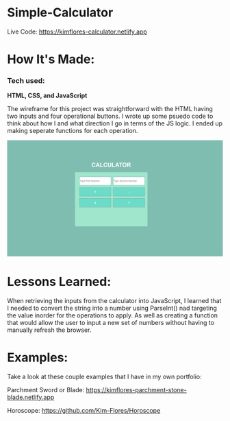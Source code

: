 # Simple-Calculator

Live Code: https://kimflores-calculator.netlify.app

# How It's Made:
### Tech used: 

**HTML, CSS, and JavaScript**

The wireframe for this project was straightforward with the HTML having two inputs and four operational buttons. I wrote up some psuedo code to think about how I and what direction I go in terms of the JS logic. I ended up making seperate functions for each operation. 

![Calculator Final](calcimg.png)


# Lessons Learned:
When retrieving the inputs from the calculator into JavaScript, I learned that I needed to convert the string into a number using ParseInt() nad targeting the value inorder for the operations to apply. As well as creating a function that would allow the user to input a new set of numbers without having to manually refresh the browser. 

# Examples:

Take a look at these couple examples that I have in my own portfolio:

Parchment Sword or Blade: https://kimflores-parchment-stone-blade.netlify.app

Horoscope: https://github.com/Kim-Flores/Horoscope


